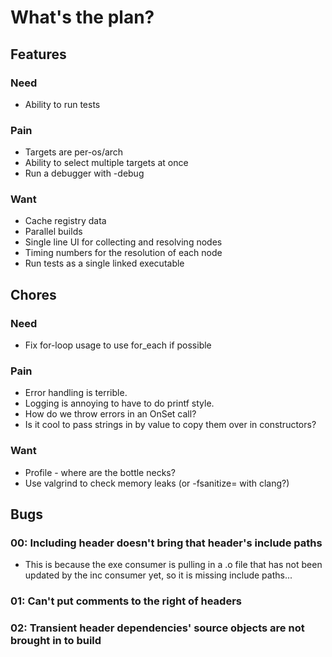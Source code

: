 # What's the plan?

## Features

### Need

- Ability to run tests

### Pain

- Targets are per-os/arch
- Ability to select multiple targets at once
- Run a debugger with -debug

### Want

- Cache registry data
- Parallel builds
- Single line UI for collecting and resolving nodes
- Timing numbers for the resolution of each node
- Run tests as a single linked executable

## Chores

### Need

- Fix for-loop usage to use for_each if possible

### Pain

- Error handling is terrible.
- Logging is annoying to have to do printf style.
- How do we throw errors in an OnSet call?
- Is it cool to pass strings in by value to copy them over in constructors?

### Want

- Profile - where are the bottle necks?
- Use valgrind to check memory leaks (or -fsanitize= with clang?)

## Bugs

### 00: Including header doesn't bring that header's include paths
- This is because the exe consumer is pulling in a .o file that has not been
  updated by the inc consumer yet, so it is missing include paths...

### 01: Can't put comments to the right of headers

### 02: Transient header dependencies' source objects are not brought in to build